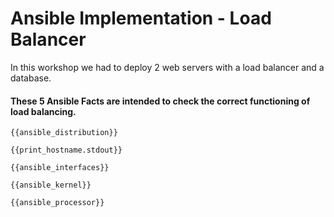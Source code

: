 # Ansible Implementation - Load Balancer
In this workshop we had to deploy 2 web servers with a load balancer and a database. 


#### These 5 Ansible Facts are intended to check the correct functioning of load balancing.
		
`{{ansible_distribution}}`

`{{print_hostname.stdout}}`

`{{ansible_interfaces}}`

`{{ansible_kernel}}`

`{{ansible_processor}}`

